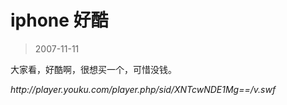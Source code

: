 # iphone 好酷 

> 2007-11-11

<div class="pcs-article-content_ptkaiapt4bxy_baiduscarticle" id="detailArticleContent_ptkaiapt4bxy_baiduscarticle">
 <p>
 </p>
 <p>
  大家看，好酷啊，很想买一个，可惜没钱。
 </p>
 <p>
  <em>
   http://player.youku.com/player.php/sid/XNTcwNDE1Mg==/v.swf
  </em>
 </p>
 <p>
 </p>
</div>


